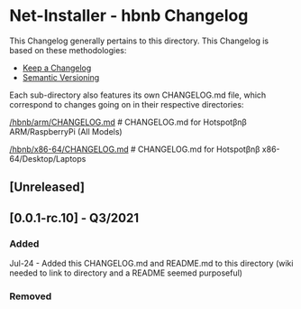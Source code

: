 # Net-Installer - hbnb Changelog
This Changelog generally pertains to this directory. 
This Changelog is based on these methodologies:
- [Keep a Changelog](https://keepachangelog.com/en/1.0.0/)
- [Semantic Versioning](https://semver.org/spec/v2.0.0.html)

Each sub-directory also features its own CHANGELOG.md file, which correspond to changes going on in their respective directories:

[/hbnb/arm/CHANGELOG.md](https://github.com/unclehowell/datro/tree/net-installer/hbnb/arm/CHANGELOG.md "Hotspotβnβ ARM Changelog")      # CHANGELOG.md for Hotspotβnβ ARM/RaspberryPi (All Models)

[/hbnb/x86-64/CHANGELOG.md](https://github.com/unclehowell/datro/tree/net-installer/hbnb/x86-64/CHANGELOG.md "Hotspotβnβ x86-64 Changelog")      # CHANGELOG.md for Hotspotβnβ x86-64/Desktop/Laptops


## [Unreleased]

## [0.0.1-rc.10] - Q3/2021

### Added

Jul-24 - Added this CHANGELOG.md and README.md to this directory (wiki needed to link to directory and a README seemed purposeful)

### Removed
